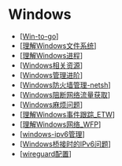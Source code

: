 # Windows

- [[Win-to-go]]
- [[理解Windows文件系统]]
- [[理解Windows进程]]
- [[Windows相关资源]]
- [[Windows管理进阶]]
- [[Windows防火墙管理-netsh]]
- [[Windows阻断网络流量获取]]
- [[Windows麻烦问题]]
- [[理解Windows事件跟踪_ETW]]
- [[理解Windows网络_WFP]]
- [[windows-ipv6管理]]
- [[Windows桥接时的IPv6问题]]
- [[wireguard配置]]

[//begin]: # "Autogenerated link references for markdown compatibility"
[Win-to-go]: Win-to-go.md "Windows To Go"
[理解Windows文件系统]: 理解Windows文件系统.md "理解Windows文件系统"
[理解Windows进程]: 理解Windows进程.md "理解Windows进程"
[Windows相关资源]: Windows相关资源.md "Windows 资源整理"
[Windows管理进阶]: Windows管理进阶.md "Windows管理进阶"
[Windows防火墙管理-netsh]: Windows防火墙管理-netsh.md "Windows 防火墙管理-netsh"
[Windows阻断网络流量获取]: Windows阻断网络流量获取.md "Windows 阻断网络流量获取"
[Windows麻烦问题]: Windows麻烦问题.md "Windows麻烦问题"
[理解Windows事件跟踪_ETW]: 理解Windows事件跟踪_ETW.md "理解 ETW"
[理解Windows网络_WFP]: 理解Windows网络_WFP.md "理解 Windows 网络"
[windows-ipv6管理]: windows-ipv6管理.md "windows-ipv6管理"
[Windows桥接时的IPv6问题]: ../../blog/Windows桥接时的IPv6问题.md "WindowsServer桥接时的IPv6问题"
[wireguard配置]: wireguard配置.md "wireguard 配置"
[//end]: # "Autogenerated link references"